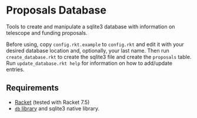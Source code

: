 # Proposals Database

Tools to create and manipulate a sqlite3 database with information on telescope and funding proposals.

Before using, copy `config.rkt.example` to `config.rkt` and edit it with your desired database location and, optionally, your last name.
Then run `create_database.rkt` to create the sqlite3 file and create the `proposals` table.
Run `update_database.rkt help` for information on how to add/update entries.

## Requirements

* [Racket](https://racket-lang.org/) (tested with Racket 7.5)
* [`db` library](https://docs.racket-lang.org/db/index.html) and sqlite3 native library.

